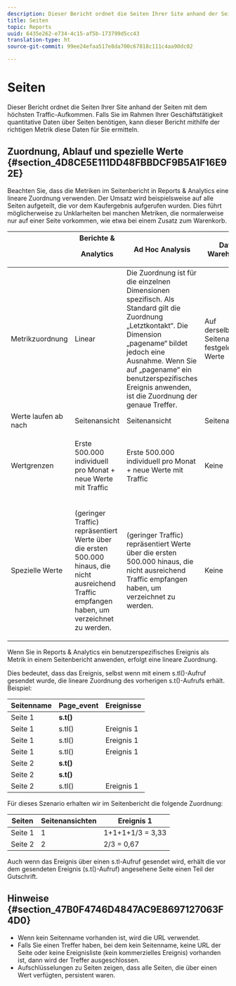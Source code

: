 ```yaml
---
description: Dieser Bericht ordnet die Seiten Ihrer Site anhand der Seiten mit dem höchsten Traffic-Aufkommen. Falls Sie im Rahmen Ihrer Geschäftstätigkeit quantitative Daten über Seiten benötigen, kann dieser Bericht mithilfe der richtigen Metrik diese Daten für Sie ermitteln.
title: Seiten
topic: Reports
uuid: 6435e262-e734-4c15-af5b-173799d5cc43
translation-type: ht
source-git-commit: 99ee24efaa517e8da700c67818c111c4aa90dc02

---
```



# Seiten

Dieser Bericht ordnet die Seiten Ihrer Site anhand der Seiten mit dem höchsten Traffic-Aufkommen. Falls Sie im Rahmen Ihrer Geschäftstätigkeit quantitative Daten über Seiten benötigen, kann dieser Bericht mithilfe der richtigen Metrik diese Daten für Sie ermitteln.

## Zuordnung, Ablauf und spezielle Werte {#section_4D8CE5E111DD48FBBDCF9B5A1F16E92E}

Beachten Sie, dass die Metriken im Seitenbericht in Reports &amp; Analytics eine lineare Zuordnung verwenden. Der Umsatz wird beispielsweise auf alle Seiten aufgeteilt, die vor dem Kaufergebnis aufgerufen wurden. Dies führt möglicherweise zu Unklarheiten bei manchen Metriken, die normalerweise nur auf einer Seite vorkommen, wie etwa bei einem Zusatz zum Warenkorb.

<table id="table_EC7423532C7E44DE97B7FC0321585A2B"> 
 <thead> 
  <tr> 
   <th colname="col1" class="entry"> </th> 
   <th colname="col2" class="entry">Berichte &amp; <p>Analytics </p> </th> 
   <th colname="col3" class="entry"> Ad Hoc Analysis </th> 
   <th colname="col4" class="entry"> Data Warehouse </th> 
   <th colname="col5" class="entry"> Analysis Workspace </th> 
  </tr>
 </thead>
 <tbody> 
  <tr> 
   <td colname="col1"> Metrikzuordnung </td> 
   <td colname="col2"> Linear </td> 
   <td colname="col3"> Die Zuordnung ist für die einzelnen Dimensionen spezifisch. Als Standard gilt die Zuordnung „Letztkontakt“. Die Dimension „pagename“ bildet jedoch eine Ausnahme. Wenn Sie auf „pagename“ ein benutzerspezifisches Ereignis anwenden, ist die Zuordnung der genaue Treffer. </td> 
   <td colname="col4"> <p>Auf derselben Seitenansicht festgelegte Werte </p> </td> 
   <td colname="col5"> <p>Auf derselben Seitenansicht festgelegte Werte </p> </td> 
  </tr> 
  <tr> 
   <td colname="col1"> Werte laufen ab nach </td> 
   <td colname="col2"> Seitenansicht </td> 
   <td colname="col3"> Seitenansicht </td> 
   <td colname="col4"> Seitenansicht </td> 
   <td colname="col5"> Seitenansicht </td> 
  </tr> 
  <tr> 
   <td colname="col1"> Wertgrenzen </td> 
   <td colname="col2"> <p>Erste 500.000 individuell pro Monat + neue Werte mit Traffic </p> </td> 
   <td colname="col3"> <p>Erste 500.000 individuell pro Monat + neue Werte mit Traffic </p> </td> 
   <td colname="col4"> Keine </td> 
   <td colname="col5"> <p>Erste 500.000 individuell pro Monat + neue Werte mit Traffic </p> </td> 
  </tr> 
  <tr> 
   <td colname="col1"> Spezielle Werte </td> 
   <td colname="col2"> <p>(geringer Traffic) repräsentiert Werte über die ersten 500.000 hinaus, die nicht ausreichend Traffic empfangen haben, um verzeichnet zu werden. </p> </td> 
   <td colname="col3"> <p>(geringer Traffic) repräsentiert Werte über die ersten 500.000 hinaus, die nicht ausreichend Traffic empfangen haben, um verzeichnet zu werden. </p> </td> 
   <td colname="col4"> Keine </td> 
   <td colname="col5"> <p>(geringer Traffic) repräsentiert Werte über die ersten 500.000 hinaus, die nicht ausreichend Traffic empfangen haben, um verzeichnet zu werden. </p> </td> 
  </tr> 
 </tbody> 
</table>

Wenn Sie in Reports &amp; Analytics ein benutzerspezifisches Ereignis als Metrik in einem Seitenbericht anwenden, erfolgt eine lineare Zuordnung.

Dies bedeutet, dass das Ereignis, selbst wenn mit einem s.tl()-Aufruf gesendet wurde, die lineare Zuordnung des vorherigen s.t()-Aufrufs erhält. Beispiel:

| Seitenname | Page_event | Ereignisse |
|---|---|---|
| Seite 1 | **s.t()** |  |
| Seite 1 | s.tl() | Ereignis 1 |
| Seite 1 | s.tl() | Ereignis 1 |
| Seite 1 | s.tl() | Ereignis 1 |
| Seite 2 | **s.t()** |  |
| Seite 2 | **s.t()** |  |
| Seite 2 | s.tl() | Ereignis 1 |

Für dieses Szenario erhalten wir im Seitenbericht die folgende Zuordnung:

| Seiten | Seitenansichten | Ereignis 1 |
|---|---|---|
| Seite 1 | 1 | 1+1+1+1/3 = 3,33 |
| Seite 2 | 2 | 2/3 = 0,67 |

Auch wenn das Ereignis über einen s.tl-Aufruf gesendet wird, erhält die vor dem gesendeten Ereignis (s.t()-Aufruf) angesehene Seite einen Teil der Gutschrift.

## Hinweise {#section_47B0F4746D4847AC9E8697127063F4D0}

* Wenn kein Seitenname vorhanden ist, wird die URL verwendet.
* Falls Sie einen Treffer haben, bei dem kein Seitenname, keine URL der Seite oder keine Ereignisliste (kein kommerzielles Ereignis) vorhanden ist, dann wird der Treffer ausgeschlossen.
* Aufschlüsselungen zu Seiten zeigen, dass alle Seiten, die über einen Wert verfügten, persistent waren.

